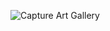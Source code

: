 ![Capture Art Gallery](https://github.com/user-attachments/assets/de11a8da-b870-47c0-946d-d4bb2fd0b39b)

